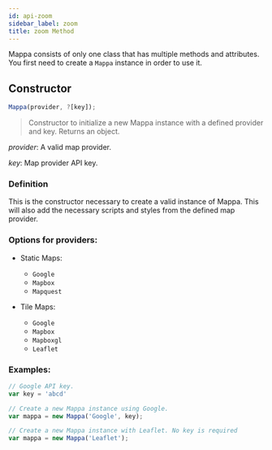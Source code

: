 ```yaml
---
id: api-zoom
sidebar_label: zoom
title: zoom Method
---
```


Mappa consists of only one class that has multiple methods and attributes. You first need to create a `Mappa` instance in order to use it.

## Constructor

```javascript
Mappa(provider, ?[key]);
```
> Constructor to initialize a new Mappa instance with a defined provider and key. Returns an object.

*provider*: A valid map provider.

*key*: Map provider API key.

### Definition

This is the constructor necessary to create a valid instance of Mappa. This will also add the necessary scripts and styles from the defined map provider.

### Options for providers:
  + Static Maps:
    - `Google`
    - `Mapbox`
    - `Mapquest`

  + Tile Maps:
    - `Google`
    - `Mapbox`
    - `Mapboxgl`
    - `Leaflet`

### Examples:
```javascript
// Google API key.
var key = 'abcd'

// Create a new Mappa instance using Google.
var mappa = new Mappa('Google', key);
```

```javascript
// Create a new Mappa instance with Leaflet. No key is required
var mappa = new Mappa('Leaflet');
```